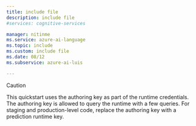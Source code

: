 ```yaml
---
title: include file
description: include file
#services: cognitive-services

manager: nitinme
ms.service: azure-ai-language
ms.topic: include
ms.custom: include file
ms.date: 08/12
ms.subservice: azure-ai-luis

---
```


> [!CAUTION]
> This quickstart uses the authoring key as part of the runtime credentials. The authoring key is allowed to query the runtime with a few queries. For staging and production-level code, replace the authoring key with a prediction runtime key.
